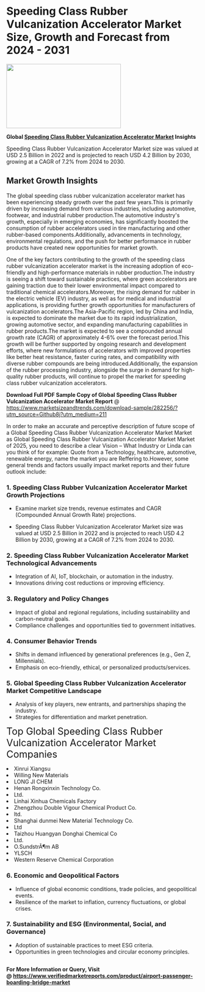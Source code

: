 <H1>Speeding Class Rubber Vulcanization Accelerator Market Size, Growth and Forecast from 2024 - 2031</H1><img class="aligncenter size-medium wp-image-584254" src="https://thirdeyenews.in/wp-content/uploads/2024/09/Global-Market-Research-300x168.jpeg" alt="" width="300" height="168" /><p><strong>Global&nbsp;<a href="https://www.marketsizeandtrends.com/download-sample/282256/?utm_source=Github8j?utm_medium=211">Speeding Class Rubber Vulcanization Accelerator Market</a> Insights</strong></p><p>Speeding Class Rubber Vulcanization Accelerator Market size was valued at USD 2.5 Billion in 2022 and is projected to reach USD 4.2 Billion by 2030, growing at a CAGR of 7.2% from 2024 to 2030.</p><p><h2>Market Growth Insights</h2> <p>The global speeding class rubber vulcanization accelerator market has been experiencing steady growth over the past few years.This is primarily driven by increasing demand from various industries, including automotive, footwear, and industrial rubber production.The automotive industry's growth, especially in emerging economies, has significantly boosted the consumption of rubber accelerators used in tire manufacturing and other rubber-based components.Additionally, advancements in technology, environmental regulations, and the push for better performance in rubber products have created new opportunities for market growth.</p> <p>One of the key factors contributing to the growth of the speeding class rubber vulcanization accelerator market is the increasing adoption of eco-friendly and high-performance materials in rubber production.The industry is seeing a shift toward sustainable practices, where green accelerators are gaining traction due to their lower environmental impact compared to traditional chemical accelerators.Moreover, the rising demand for rubber in the electric vehicle (EV) industry, as well as for medical and industrial applications, is providing further growth opportunities for manufacturers of vulcanization accelerators.The Asia-Pacific region, led by China and India, is expected to dominate the market due to its rapid industrialization, growing automotive sector, and expanding manufacturing capabilities in rubber products.The market is expected to see a compounded annual growth rate (CAGR) of approximately 4-6% over the forecast period.This growth will be further supported by ongoing research and development efforts, where new formulations of accelerators with improved properties like better heat resistance, faster curing rates, and compatibility with diverse rubber compounds are being introduced.Additionally, the expansion of the rubber processing industry, alongside the surge in demand for high-quality rubber products, will continue to propel the market for speeding class rubber vulcanization accelerators.<p><span class=""><strong>Download Full PDF Sample Copy of Global Speeding Class Rubber Vulcanization Accelerator Market Report</strong> @ <a href="https://www.marketsizeandtrends.com/download-sample/282256/?utm_source=Github8j?utm_medium=211" target="_blank">https://www.marketsizeandtrends.com/download-sample/282256/?utm_source=Github8j?utm_medium=211</a></span></p><p>In order to make an accurate and perceptive description of future scope of a Global&nbsp;Speeding Class Rubber Vulcanization Accelerator Market Market as Global&nbsp;Speeding Class Rubber Vulcanization Accelerator Market Market of 2025, you need to describe a clear Vision &ndash; What Industry or Linda can you think of for example: Quote from a Technology, healthcare, automotive, renewable energy, name the market you are Reffering to.However, some general trends and factors usually impact market reports and their future outlook include:</p><h3>1.&nbsp;<strong>Speeding Class Rubber Vulcanization Accelerator Market Growth Projections</strong></h3><ul><li>Examine market size trends, revenue estimates and CAGR (Compounded Annual Growth Rate) projections.</li><li><p>Speeding Class Rubber Vulcanization Accelerator Market size was valued at USD 2.5 Billion in 2022 and is projected to reach USD 4.2 Billion by 2030, growing at a CAGR of 7.2% from 2024 to 2030.</p></li></ul><h3>2.&nbsp;<strong>Speeding Class Rubber Vulcanization Accelerator Market Technological Advancements</strong></h3><ul><li>Integration of AI, IoT, blockchain, or automation in the industry.</li><li>Innovations driving cost reductions or improving efficiency.</li></ul><h3>3.&nbsp;<strong>Regulatory and Policy Changes</strong></h3><ul><li>Impact of global and regional regulations, including sustainability and carbon-neutral goals.</li><li>Compliance challenges and opportunities tied to government initiatives.</li></ul><h3>4.&nbsp;<strong>Consumer Behavior Trends</strong></h3><ul><li>Shifts in demand influenced by generational preferences (e.g., Gen Z, Millennials).</li><li>Emphasis on eco-friendly, ethical, or personalized products/services.</li></ul><h3>5.&nbsp;<strong>Global Speeding Class Rubber Vulcanization Accelerator Market Competitive Landscape</strong></h3><ul><li>Analysis of key players, new entrants, and partnerships shaping the industry.</li><li>Strategies for differentiation and market penetration.</li></ul><p data-pm-slice="1 1 []"><span style="color: inherit; font-family: inherit; font-size: 25px;">Top Global Speeding Class Rubber Vulcanization Accelerator Market Companies</span></p><div class="" data-test-id=""><p><li>Xinrui Xiangsu</li><li> Willing New Materials</li><li> LONG JI CHEM</li><li> Henan Rongxinxin Technology Co.</li><li> Ltd.</li><li> Linhai Xinhua Chemicals Factory</li><li> Zhengzhou Double Vigour Chemical Product Co.</li><li>ltd.</li><li> Shanghai dunmei New Material Technology Co.</li><li> Ltd</li><li> Taizhou Huangyan Donghai Chemical Co</li><li>Ltd.</li><li> O.SundstrÃ¶m AB</li><li> YLSCH</li><li> Western Reserve Chemical Corporation</li></p></div><h3>6.&nbsp;<strong>Economic and Geopolitical Factors</strong></h3><ul><li>Influence of global economic conditions, trade policies, and geopolitical events.</li><li>Resilience of the market to inflation, currency fluctuations, or global crises.</li></ul><h3>7.&nbsp;<strong>Sustainability and ESG (Environmental, Social, and Governance)</strong></h3><ul><li>Adoption of sustainable practices to meet ESG criteria.</li><li>Opportunities in green technologies and circular economy principles.</li></ul><h2><strong style="font-size: 14px;">For More Information or Query, Visit @&nbsp;</strong><a style="background-color: #ffffff; font-size: 14px;" href="https://www.marketsizeandtrends.com/report/speeding-class-rubber-vulcanization-accelerator-market/" target="_blank">https://www.verifiedmarketreports.com/product/airport-passenger-boarding-bridge-market</a></h2>